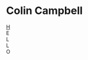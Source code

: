 # Colin Campbell
<a href="https://ccampbell53.github.io/hello-world.html">H</a><br> E<br> L<br> L<br> O<br>
